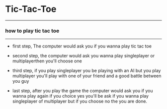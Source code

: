 # Tic-Tac-Toe
<hr>
<h3> how to play tic tac toe </h3>
<hr>

* first step, The computer would ask you if you wanna play tic tac toe

* second step, the computer would ask you wanna play singleplayer or multiplayerthen you'll choose one

* third step, if you play singleplayer you be playing with an AI but you play multiplayer you'll play with one of your friend and a good battle between you guy

* last step, after you play the game the computer would ask you if you wanna play again if you choice yes you'll be ask if you wanna play singleplayer of multiplayer but if you choose no the you are done.

